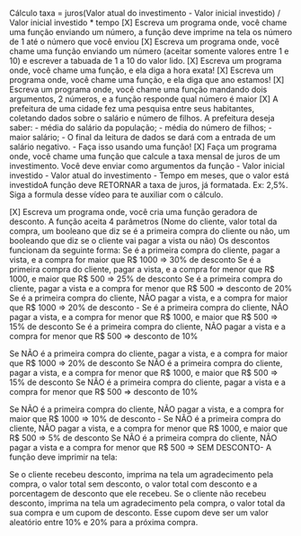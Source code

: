 Cálculo taxa = juros(Valor atual do investimento - Valor inicial investido) / Valor inicial investido * tempo
[X] Escreva um programa onde, você chame uma função enviando um número, a função deve imprime na tela os número de 1 até o número que você enviou
[X] Escreva um programa onde, você chame uma função enviando um número (aceitar somente valores entre 1 e 10) e escrever a tabuada de 1 a 10 do valor lido.
[X] Escreva um programa onde, você chame uma função, e ela diga a hora exata!
[X] Escreva um programa onde, você chame uma função, e ela diga que ano estamos!
[X] Escreva um programa onde, você chame uma função mandando dois argumentos, 2 números, e a função responde qual número é maior
[X] A prefeitura de uma cidade fez uma pesquisa entre seus habitantes, coletando dados sobre o salário e número de filhos. A prefeitura deseja saber: - média do salário da população; - média do número de filhos; - maior salário; - O final da leitura de dados se dará com a entrada de um salário negativo. - Faça isso usando uma função!
[X] Faça um programa onde, você chame uma função que calcule a taxa mensal de juros de um investimento.
Você deve enviar como argumentos da função - Valor inicial investido - Valor atual do investimento - Tempo em meses, que o valor está investidoA função deve RETORNAR a taxa de juros, já formatada. Ex: 2,5%. Siga a formula desse vídeo para te auxiliar com o cálculo.

[X] Escreva um programa onde, você cria uma função geradora de desconto.
A função aceita 4 parâmetros (Nome do cliente, valor total da compra, um booleano que diz se é a primeira compra do cliente ou não, um booleando que diz se o cliente vai pagar a vista ou não)
Os descontos funcionam da seguinte forma:
Se é a primeira compra do cliente, pagar a vista, e a compra for maior que R$ 1000 => 30% de desconto
Se é a primeira compra do cliente, pagar a vista, e a compra for menor que R$ 1000, e maior que R$ 500 => 25% de desconto
Se é a primeira compra do cliente, pagar a vista e a compra for menor que R$ 500 => desconto de 20%
Se é a primeira compra do cliente, NÃO pagar a vista, e a compra for maior que R$ 1000 => 20% de desconto - Se é a primeira compra do cliente, NÃO pagar a vista, e a compra for menor que R$ 1000, e maior que R$ 500 => 15% de desconto
Se é a primeira compra do cliente, NÃO pagar a vista e a compra for menor que R$ 500 => desconto de 10%

Se NÃO é a primeira compra do cliente, pagar a vista, e a compra for maior que R$ 1000 => 20% de desconto
Se NÃO é a primeira compra do cliente, pagar a vista, e a compra for menor que R$ 1000, e maior que R$ 500 => 15% de desconto
Se NÃO é a primeira compra do cliente, pagar a vista e a compra for menor que R$ 500 => desconto de 10%

Se NÃO é a primeira compra do cliente, NÃO pagar a vista, e a compra for maior que R$ 1000 => 10% de desconto - 
Se NÃO é a primeira compra do cliente, NÃO pagar a vista, e a compra for menor que R$ 1000, e maior que R$ 500 => 5% de desconto
Se NÃO é a primeira compra do cliente, NÃO pagar a vista e a compra for menor que R$ 500 => SEM DESCONTO- A função deve imprimir na tela:

Se o cliente recebeu desconto, imprima na tela um agradecimento pela compra, o valor total sem desconto, o valor total com desconto e a porcentagem de desconto que ele recebeu.
Se o cliente não recebeu desconto, imprima na tela um agradecimento pela compra, o valor total da sua compra e um cupom de desconto. Esse cupom deve ser um valor aleatório entre 10% e 20% para a próxima compra.